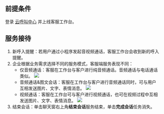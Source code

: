 ## 前提条件
登录 [云呼叫中心](https://tccc.qcloud.com/login) 并上线客服工作台。
## 服务接待
1. 新呼入提醒：若用户通过小程序发起音视频通话，客服工作台会收到新的呼入提醒。
2. 企业根据业务需求选择不同的服务模式，客服端服务表现不同：
	- 仅音频通话：客服在工作台与客户进行纯音频通话。音频通话与电话通话类似。
![](https://main.qcloudimg.com/raw/40c51d52d8c223004440c5db556c4a5b.png)
	- 音频通话&图文会话：客服在工作台与客户进行音频通话同时，可与用户互相发送图片、文字、表情消息。
![](https://main.qcloudimg.com/raw/0e4582f20c9d00351209d452bbf02e00.png)
	- 视频通话：客服在工作台可与客户进行视频通话，也可在视频过程中互相发送图片、文字、表情消息。
![](https://main.qcloudimg.com/raw/5c1c584a3673fcb7786059bd1d05e333.png)
3. 结束会话：单击聊天窗右上角**结束会话**服务结束，单击**完成会话**任务消失。



